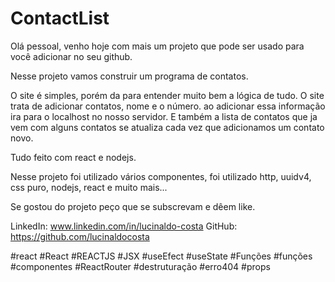 # ContactList

Olá pessoal, venho hoje com mais um projeto que pode ser usado para você adicionar no seu github.


Nesse projeto vamos construir um programa de contatos.

O site é simples, porém da para entender muito bem a lógica de tudo.
O site trata de adicionar contatos, nome e o número. ao adicionar essa informação ira para o localhost no nosso servidor.
E também a lista de contatos que ja vem com alguns contatos se atualiza cada vez que adicionamos um contato novo.

Tudo feito com react e nodejs.

Nesse projeto foi utilizado vários componentes, foi utilizado http, uuidv4, css puro, nodejs, react e muito mais...

Se gostou do projeto peço que se subscrevam e dêem like.

LinkedIn: www.linkedin.com/in/lucinaldo-costa
GitHub: https://github.com/lucinaldocosta

#react #React #REACTJS #JSX #useEfect #useState #Funções #funções #componentes #ReactRouter #destruturação #erro404 #props
